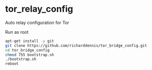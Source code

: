 # tor_relay_config
Auto relay configuration for Tor

Run as root

```sh
apt-get install -y git
git clone https://github.com/richarddennis/tor_bridge_config.git
cd tor_bridge_config
chmod 755 bootstrap.sh
./bootstrap.sh
reboot
```
